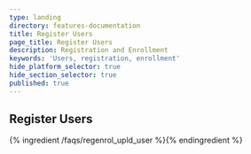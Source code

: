 ```yaml
---
type: landing
directory: features-documentation
title: Register Users
page_title: Register Users
description: Registration and Enrollment
keywords: 'Users, registration, enrollment'
hide_platform_selector: true
hide_section_selector: true
published: true
---
```

## Register Users

{% ingredient /faqs/regenrol_upld_user %}{% endingredient %}
